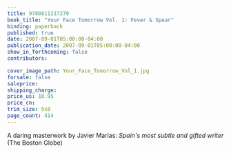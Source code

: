 ```yaml
---
title: 9780811217279
book_title: "Your Face Tomorrow Vol. 1: Fever & Spear"
binding: paperback
published: true
date: 2007-09-01T05:00:00-04:00
publication_date: 2007-09-01T05:00:00-04:00
show_in_forthcoming: false
contributors:

cover_image_path: Your_Face_Tomorrow_Vol_1.jpg
forsale: false
saleprice:
shipping_charge:
price_us: 18.95
price_cn:
trim_size: 5x8
page_count: 414
---
```

A daring masterwork by Javier Marias: _Spain's most subtle and gifted writer_ (The Boston Globe)


